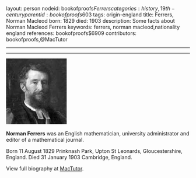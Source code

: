 layout: person
nodeid: bookofproofs$Ferrers
categories: history,19th-century
parentid: bookofproofs$603
tags: origin-england
title: Ferrers, Norman Macleod
born: 1829
died: 1903
description: Some facts about Norman Macleod Ferrers
keywords: ferrers, norman macleod,nationality england
references: bookofproofs$6909
contributors: bookofproofs,@MacTutor

---


---

![Ferrers.jpg](https://github.com/bookofproofs/bookofproofs.github.io/blob/main/_sources/_assets/images/portraits/Ferrers.jpg?raw=true)

**Norman Ferrers** was an English mathematician, university administrator and editor of a mathematical journal.

Born 11 August 1829 Prinknash Park, Upton St Leonards, Gloucestershire, England. Died 31 January 1903 Cambridge, England.


View full biography at [MacTutor](https://mathshistory.st-andrews.ac.uk/Biographies/Ferrers/).